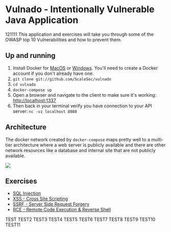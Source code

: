 # Vulnado - Intentionally Vulnerable Java Application
121111
This application and exercises will take you through some of the OWASP top 10 Vulnerabilities and how to prevent them.

## Up and running

1. Install Docker for [MacOS](https://hub.docker.com/editions/community/docker-ce-desktop-mac) or [Windows](https://hub.docker.com/editions/community/docker-ce-desktop-windows). You'll need to create a Docker account if you don't already have one.
2. `git clone git://github.com/ScaleSec/vulnado`
3. `cd vulnado`
4. `docker-compose up`
5. Open a browser and navigate to the client to make sure it's working: [http://localhost:1337](http://localhost:1337)
6. Then back in your terminal verify you have connection to your API server: `nc -vz localhost 8080`

## Architecture

The docker network created by `docker-compose` maps pretty well to a multi-tier architecture where a web server is publicly available and there are other network resources like a database and internal site that are not publicly available.

![](exercises/assets/arch.png)

## Exercises

* [SQL Injection](exercises/01-sql-injection.md)
* [XSS - Cross Site Scripting](exercises/02-xss.md)
* [SSRF - Server Side Request Forgery](exercises/03-ssrf.md)
* [RCE - Remote Code Execution & Reverse Shell](exercises/04-rce-reverse-shell.md)

TEST
TEST2
TEST3
TEST4
TEST5
TEST6
TEST7
TEST8
TEST9
TEST10
TEST11
